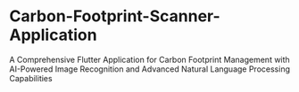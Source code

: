 # Carbon-Footprint-Scanner-Application
A Comprehensive Flutter Application for Carbon Footprint Management with AI-Powered Image Recognition and Advanced Natural Language Processing Capabilities
